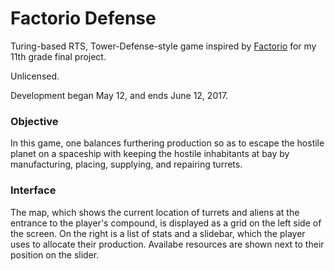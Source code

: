 # Factorio Defense
Turing-based RTS, Tower-Defense-style game inspired by [Factorio](www.factorio.com "Official Factorio Website") for my 11th grade final project.

Unlicensed.

Development began May 12, and ends June 12, 2017.

### Objective
In this game, one balances furthering production so as to escape the hostile planet on a spaceship with keeping the hostile inhabitants at bay by manufacturing, placing, supplying, and repairing turrets.

### Interface
The map, which shows the current location of turrets and aliens at the entrance to the player's compound, is displayed as a grid on the left side of the screen. On the right is a list of stats and a slidebar, which the player uses to allocate their production. Availabe resources are shown next to their position on the slider.
